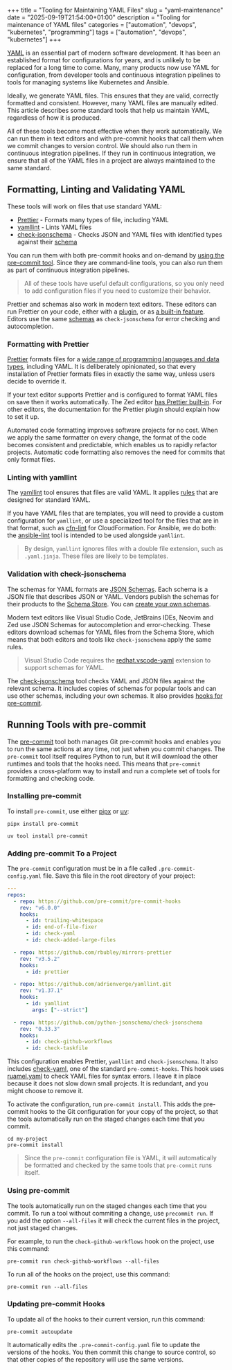 +++
title = "Tooling for Maintaining YAML Files"
slug = "yaml-maintenance"
date = "2025-09-19T21:54:00+01:00"
description = "Tooling for maintenance of YAML files"
categories = ["automation", "devops", "kubernetes", "programming"]
tags = ["automation", "devops", "kubernetes"]
+++

[YAML](https://en.wikipedia.org/wiki/YAML) is an essential part of modern software development. It has been an established format for configurations for years, and is unlikely to be replaced for a long time to come. Many, many products now use YAML for configuration, from developer tools and continuous integration pipelines to tools for managing systems like Kubernetes and Ansible.

Ideally, we generate YAML files. This ensures that they are valid, correctly formatted and consistent. However, many YAML files are manually edited. This article describes some standard tools that help us maintain YAML, regardless of how it is produced.

All of these tools become most effective when they work automatically. We can run them in text editors and with pre-commit hooks that call them when we commit changes to version control. We should also run them in continuous integration pipelines. If they run in continuous integration, we ensure that all of the YAML files in a project are always maintained to the same standard.

## Formatting, Linting and Validating YAML

These tools will work on files that use standard YAML:

- [Prettier](https://prettier.io/) - Formats many types of file, including YAML
- [yamllint](https://yamllint.readthedocs.io) - Lints YAML files
- [check-jsonschema](https://check-jsonschema.readthedocs.io/en/stable/) - Checks JSON and YAML files with identified types against their [schema](#validation-with-check-jsonschema)

You can run them with both pre-commit hooks and on-demand by [using the pre-commit tool](#running-tools-with-pre-commit). Since they are command-line tools, you can also run them as part of continuous integration pipelines.

> All of these tools have useful default configurations, so you only need to add configuration files if you need to customize their behavior.

Prettier and schemas also work in modern text editors. These editors can run Prettier on your code, either with a [plugin](https://prettier.io/docs/editors/), or as [a built-in feature](https://zed.dev/docs/languages/yaml?highlight=prettier#formatting). Editors use the same [schemas](#validation-with-check-jsonschema) as `check-jsonschema` for error checking and autocompletion.

### Formatting with Prettier

[Prettier](https://prettier.io/) formats files for a [wide range of programming languages and data types](https://prettier.io/docs/), including YAML. It is deliberately opinionated, so that every installation of Prettier formats files in exactly the same way, unless users decide to override it.

If your text editor supports Prettier and is configured to format YAML files on save then it works automatically. The Zed editor [has Prettier built-in](https://zed.dev/docs/languages/yaml?highlight=prettier#formatting). For other editors, the documentation for the Prettier plugin should explain how to set it up.

Automated code formatting improves software projects for no cost. When we apply the same formatter on every change, the format of the code becomes consistent and predictable, which enables us to rapidly refactor projects. Automatic code formatting also removes the need for commits that only format files.

### Linting with yamllint

The [yamllint](https://yamllint.readthedocs.io) tool ensures that files are valid YAML. It applies [rules](https://yamllint.readthedocs.io/en/stable/rules.html) that are designed for standard YAML.

If you have YAML files that are templates, you will need to provide a custom configuration for `yamllint`, or use a specialized tool for the files that are in that format, such as [cfn-lint](https://pypi.org/project/cfn-lint/) for CloudFormation. For Ansible, we do both: the [ansible-lint](https://ansible.readthedocs.io/projects/lint/) tool is intended to be used alongside `yamllint`.

> By design, `yamllint` ignores files with a double file extension, such as `.yaml.jinja`. These files are likely to be templates.

### Validation with check-jsonschema

The schemas for YAML formats are [JSON Schemas](https://json-schema.org/). Each schema is a JSON file that describes JSON or YAML. Vendors publish the schemas for their products to the [Schema Store](https://www.schemastore.org/). You can [create your own schemas](https://json-schema.org/learn/getting-started-step-by-step).

Modern text editors like Visual Studio Code, JetBrains IDEs, Neovim and Zed use JSON Schemas for autocompletion and error-checking. These editors download schemas for YAML files from the Schema Store, which means that both editors and tools like `check-jsonschema` apply the same rules.

> Visual Studio Code requires the [redhat.vscode-yaml](https://marketplace.visualstudio.com/items?itemName=redhat.vscode-yaml) extension to support schemas for YAML.

The [check-jsonschema](https://check-jsonschema.readthedocs.io/en/stable/) tool checks YAML and JSON files against the relevant schema. It includes copies of schemas for popular tools and can use other schemas, including your own schemas. It also provides [hooks for pre-commit](https://check-jsonschema.readthedocs.io/en/stable/precommit_usage.html#supported-hooks).

## Running Tools with pre-commit

The [pre-commit](https://pre-commit.com/) tool both manages Git pre-commit hooks and enables you to run the same actions at any time, not just when you commit changes. The `pre-commit` tool itself requires Python to run, but it will download the other runtimes and tools that the hooks need. This means that `pre-commit` provides a cross-platform way to install and run a complete set of tools for formatting and checking code.

### Installing pre-commit

To install `pre-commit`, use either [pipx](https://pipx.pypa.io) or [uv](https://docs.astral.sh/uv/):

```shell
pipx install pre-commit
```

```shell
uv tool install pre-commit
```

### Adding pre-commit To a Project

The `pre-commit` configuration must be in a file called `.pre-commit-config.yaml` file. Save this file in the root directory of your project:

```yaml
---
repos:
  - repo: https://github.com/pre-commit/pre-commit-hooks
    rev: "v6.0.0"
    hooks:
      - id: trailing-whitespace
      - id: end-of-file-fixer
      - id: check-yaml
      - id: check-added-large-files

  - repo: https://github.com/rbubley/mirrors-prettier
    rev: "v3.5.2"
    hooks:
      - id: prettier

  - repo: https://github.com/adrienverge/yamllint.git
    rev: "v1.37.1"
    hooks:
      - id: yamllint
        args: ["--strict"]

  - repo: https://github.com/python-jsonschema/check-jsonschema
    rev: "0.33.3"
    hooks:
      - id: check-github-workflows
      - id: check-taskfile
```

This configuration enables Prettier, `yamllint` and `check-jsonschema`. It also includes [check-yaml](https://github.com/pre-commit/pre-commit-hooks#check-yaml), one of the standard `pre-commit-hooks`. This hook uses [ruamel.yaml](https://pypi.org/project/ruamel.yaml/) to check YAML files for syntax errors. I leave it in place because it does not slow down small projects. It is redundant, and you might choose to remove it.

To activate the configuration, run `pre-commit install`. This adds the pre-commit hooks to the Git configuration for your copy of the project, so that the tools automatically run on the staged changes each time that you commit.

```shell
cd my-project
pre-commit install
```

> Since the `pre-commit` configuration file is YAML, it will automatically be formatted and checked by the same tools that `pre-commit` runs itself.

### Using pre-commit

The tools automatically run on the staged changes each time that you commit. To run a tool without commiting a change, use `precommit run`. If you add the option `--all-files` it will check the current files in the project, not just staged changes.

For example, to run the `check-github-workflows` hook on the project, use this command:

```shell
pre-commit run check-github-workflows --all-files
```

To run all of the hooks on the project, use this command:

```shell
pre-commit run --all-files
```

### Updating pre-commit Hooks

To update all of the hooks to their current version, run this command:

```shell
pre-commit autoupdate
```

It automatically edits the `.pre-commit-config.yaml` file to update the versions of the hooks. You then commit this change to source control, so that other copies of the repository will use the same versions.
